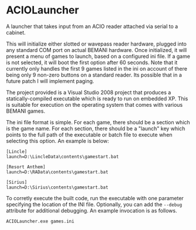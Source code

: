 # ACIOLauncher

A launcher that takes input from an ACIO reader attached via serial to a cabinet.

This will initialize either slotted or wavepass reader hardware, plugged into any standard COM port on actual BEMANI hardware. Once initialized, it will present a menu of games to launch, based on a configured ini file. If a game is not selected, it will boot the first option after 60 seconds. Note that it currently only handles the first 9 games listed in the ini on account of there being only 9 non-zero buttons on a standard reader. Its possible that in a future patch I will implement paging.

The project provided is a Visual Studio 2008 project that produces a statically-compiled executable which is ready to run on embedded XP. This is suitable for execution on the operating system that comes with various BEMANI games.

The ini file format is simple. For each game, there should be a section which is the game name. For each section, there should be a "launch" key which points to the full path of the executable or batch file to execute when selecting this option. An example is below:

```
[Lincle]
launch=D:\LincleData\contents\gamestart.bat

[Resort Anthem]
launch=D:\RAData\contents\gamestart.bat

[Sirius]
launch=D:\Sirius\contents\gamestart.bat
```

To corretly execute the built code, run the executable with one parameter specifying the location of the INI file. Optionally, you can add the `--debug` attribute for additional debugging. An example invocation is as follows.

```
ACIOLauncher.exe games.ini
```